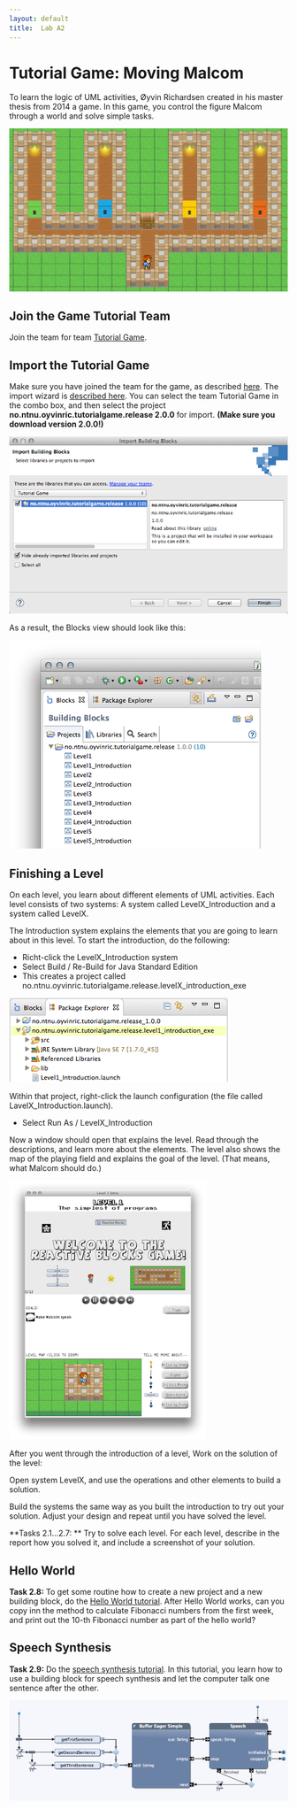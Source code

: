 ```yaml
---
layout: default
title:  Lab A2
---
```


# Tutorial Game: Moving Malcom


To learn the logic of UML activities, Øyvin Richardsen created in his master thesis from 2014 a game. In this game, you control the figure Malcom through a world and solve simple tasks.

<!--
https://github.com/Desarc/tutorial-game
-->

![Alt text](images/malcom.png)


## Join the Game Tutorial Team


Join the team for team [Tutorial Game]. 

[Tutorial Game]: http://blocks.bitreactive.com/#/group/Gl86vtep1j4v28f2g


## Import the Tutorial Game 

Make sure you have joined the team for the game, as described [here].
The import wizard is [described here]. You can select the team Tutorial Game in the combo box, and then select the project 
**no.ntnu.oyvinric.tutorialgame.release 2.0.0** for import. **(Make sure you download version 2.0.0!)**

[here]: preparation-lab2.html
[described here]: http://reference.bitreactive.com/reference/importing-blocks.html

![Alt text](images/import-tutorial-game.png)


As a result, the Blocks view should look like this:

![Alt text](images/tutorial-games-project.png)


## Finishing a Level

On each level, you learn about different elements of UML activities. 
Each level consists of two systems: A system called LevelX_Introduction and a system called LevelX.

The Introduction system explains the elements that you are going to learn about in this level. To start the introduction, do the following:

* Richt-click the LevelX_Introduction system
* Select Build / Re-Build for Java Standard Edition
* This creates a project called no.ntnu.oyvinric.tutorialgame.release.levelX_introduction_exe

![Alt text](images/generated-game-project.png)

Within that project, right-click the launch configuration (the file called LavelX_Introduction.launch).

* Select Run As / LevelX_Introduction

Now a window should open that explains the level. Read through the descriptions, and learn more about the elements. The level also shows the map of the playing field and explains the goal of the level. (That means, what Malcom should do.)

![Alt text](images/introduction-window.png)

After you went through the introduction of a level,
Work on the solution of the level:

Open system LevelX, and use the operations and other elements to build a solution.

Build the systems the same way as you built the introduction to try out your solution. Adjust your design and repeat until you have solved the level.


**Tasks 2.1...2.7: **
Try to solve each level. For each level, describe in the report how you solved it, and include a screenshot of your solution.


## Hello World

**Task 2.8:**
To get some routine how to create a new project and a new building block, do the [Hello World tutorial]. After Hello World  works, can you copy inn the method to calculate Fibonacci numbers from the first week, and print out the 10-th Fibonacci number as part of the hello world?

[Hello World tutorial]: http://reference.bitreactive.com/tutorials/hello-world.html


## Speech Synthesis

**Task 2.9:**
Do the [speech synthesis tutorial]. In this tutorial, you learn how to use a building block for speech synthesis and let the computer talk one sentence after the other.

[speech synthesis tutorial]: http://reference.bitreactive.com/tutorials/speech-buffer-tutorial.html

![Alt text](images/speech-buffer.png)